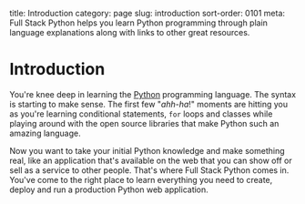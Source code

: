 title: Introduction
category: page
slug: introduction
sort-order: 0101
meta: Full Stack Python helps you learn Python programming through plain language explanations along with links to other great resources.


# Introduction
You're knee deep in learning the [Python](http://www.python.org/)
programming language. The syntax is starting to make sense. The first
few "*ahh-ha*!" moments are hitting you as you're learning conditional
statements, `for` loops and classes while playing around with the open source 
libraries that make Python such an amazing language.

Now you want to take your initial Python knowledge and make something real,
like an application that's available on the web that you can show off or 
sell as a service to other people. That's where Full Stack Python comes in. 
You've come to the right place to learn everything you need to create, deploy 
and run a production Python web application.


